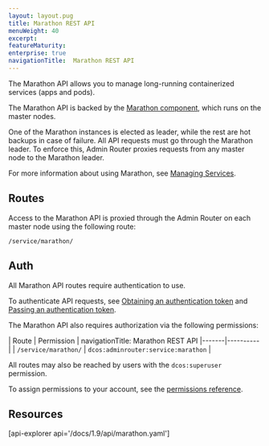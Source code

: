 ```yaml
---
layout: layout.pug
title: Marathon REST API
menuWeight: 40
excerpt:
featureMaturity:
enterprise: true
navigationTitle:  Marathon REST API
---
```


The Marathon API allows you to manage long-running containerized services (apps and pods).

The Marathon API is backed by the [Marathon component](/docs/1.9/overview/architecture/components/#marathon), which runs on the master nodes.

One of the Marathon instances is elected as leader, while the rest are hot backups in case of failure. All API requests must go through the Marathon leader. To enforce this, Admin Router proxies requests from any master node to the Marathon leader.

For more information about using Marathon, see [Managing Services](/docs/1.9/deploying-services/).

## Routes

Access to the Marathon API is proxied through the Admin Router on each master node using the following route:

```
/service/marathon/
```

## Auth

All Marathon API routes require authentication to use.

To authenticate API requests, see [Obtaining an authentication token](/docs/1.9/security/iam-api/#obtaining-an-authentication-token) and [Passing an authentication token](/docs/1.9/security/iam-api/#passing-an-authentication-token).

The Marathon API also requires authorization via the following permissions:

| Route | Permission |
navigationTitle:  Marathon REST API
|-------|----------|
| `/service/marathon/` | `dcos:adminrouter:service:marathon` |

All routes may also be reached by users with the `dcos:superuser` permission.

To assign permissions to your account, see the [permissions reference](/docs/1.9/security/perms-reference/).

## Resources

[api-explorer api='/docs/1.9/api/marathon.yaml']
